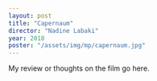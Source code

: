 ```yaml
---
layout: post
title: "Capernaum"
director: "Nadine Labaki"
year: 2018
poster: "/assets/img/mp/capernaum.jpg"
---
```


My review or thoughts on the film go here.
